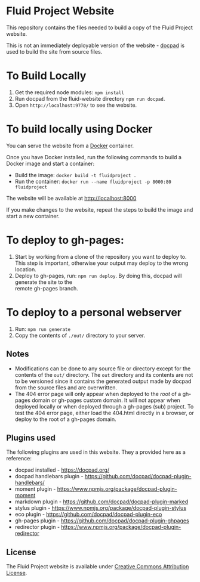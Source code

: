 # Fluid Project Website

This repository contains the files needed to build a copy of the Fluid Project website.

This is not an immediately deployable version of the website - [docpad](http://docpad.org/) is used to build the site from source files.

# To Build Locally

1. Get the required node modules: `npm install`
2. Run docpad from the fluid-website directory `npm run docpad`.
3. Open `http://localhost:9778/` to see the website. 

# To build locally using Docker

You can serve the website from a [Docker](https://docs.docker.com/get-docker) container.

Once you have Docker installed, run the following commands to build a Docker image and start a container:

* Build the image: `docker build -t fluidproject .`
* Run the container: `docker run --name fluidproject -p 8000:80 fluidproject`

The website will be available at [http://localhost:8000](http://localhost:8000)

If you make changes to the website, repeat the steps to build the image and start a new container.

# To deploy to gh-pages:

1. Start by working from a clone of the repository you want to deploy to. This step is important, otherwise your output
   may deploy to the wrong location.
2. Deploy to gh-pages, run: `npm run deploy`. By doing this, docpad will generate the site to the   
   remote gh-pages branch.

# To deploy to a personal webserver

1. Run: `npm run generate`
2. Copy the contents of `./out/` directory to your server.

## Notes

- Modifications can be done to any source file or directory except for the contents of the `out/` directory. The `out`
  directory and its contents are not to be versioned since it contains the generated output made by docpad from the
  source files and are overwritten.
- The 404 error page will only appear when deployed to the *root* of a gh-pages domain or gh-pages custom domain. It
  will not appear when deployed locally or when deployed through a gh-pages (sub) project. To test the 404 error page,
  either load the 404.html directly in a browser, or deploy to the root of a gh-pages domain.

## Plugins used

The following plugins are used in this website. They a provided here as a reference:

* docpad installed - https://docpad.org/
* docpad handlebars plugin - https://github.com/docpad/docpad-plugin-handlebars/
* moment plugin - https://www.npmjs.org/package/docpad-plugin-moment
* markdown plugin - https://github.com/docpad/docpad-plugin-marked
* stylus plugin - https://www.npmjs.org/package/docpad-plugin-stylus
* eco plugin - https://github.com/docpad/docpad-plugin-eco
* gh-pages plugin - https://github.com/docpad/docpad-plugin-ghpages
* redirector plugin - https://www.npmjs.org/package/docpad-plugin-redirector

## License

The Fluid Project website is available under [Creative Commons Attribution License](http://creativecommons.org/licenses/by/3.0/).
